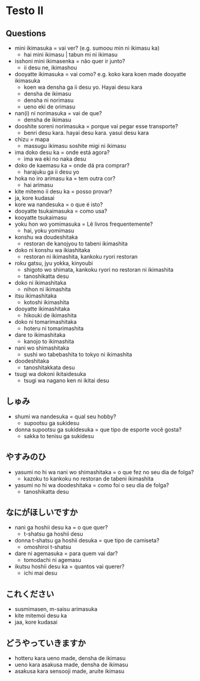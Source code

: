 # Testo II

## Questions

- mini ikimasuka = vai ver? (e.g. sumoou min ni ikimasu ka)
  - hai mini ikimasu | tabun mi ni ikimasu
- isshoni mini ikimasenka = não quer ir junto?
  - ii desu ne, ikimashou
- dooyatte ikimasuka = vai como? e.g. koko kara koen made dooyatte ikimasuka
  - koen wa densha ga ii desu yo. Hayai desu kara
  - densha de ikimasu
  - densha ni norimasu
  - ueno eki de orimasu
- nan(i) ni norimasuka = vai de que?
  - densha de ikimasu
- dooshite soreni norimasuka = porque vai pegar esse transporte?
  - benri desu kara. hayai desu kara. yasui desu kara
- chizu = mapa
  - massugu ikimasu soshite migi ni ikimasu
- ima doko desu ka = onde está agora?
  - ima wa eki no naka desu
- doko de kaemasu ka = onde dá pra comprar?
  - harajuku ga ii desu yo
- hoka no iro arimasu ka = tem outra cor?
  - hai arimasu
- kite mitemo ii desu ka = posso provar?
- ja, kore kudasai
- kore wa nandesuka = o que é isto?
- dooyatte tsukaimasuka = como usa?
- kooyatte tsukaimasu
- yoku hon wo yomimasuka = Lê livros frequentemente?
  - hai, yoku yomimasu
- konshu wa doudeshitaka
  - restoran de kanojyou to tabeni ikimashita
- doko ni konshu wa ikiashitaka
  - restoran ni ikimashita, kankoku ryori restoran
- roku gatsu, jyu yokka, kinyoubi
  - shigoto wo shimata, kankoku ryori no restoran ni ikimashita
  - tanoshikatta desu
- doko ni ikimashitaka
  - nihon ni ikimashita
- itsu ikimashitaka
  - kotoshi ikimashita
- dooyatte ikimashitaka
  - hikouki de ikimashita
- doko ni tomarimashitaka
  - hoteru ni tomarimashita
- dare to ikimashitaka
  - kanojo to ikimashita
- nani wo shimashitaka
  - sushi wo tabebashita to tokyo ni ikimashita
- doodeshitaka
  - tanoshitakkata desu
- tsugi wa dokoni ikitaidesuka
  - tsugi wa nagano ken ni ikitai desu

## しゅみ

- shumi wa nandesuka = qual seu hobby?
  - supootsu ga sukidesu
- donna supootsu ga sukidesuka = que tipo de esporte você gosta?
  - sakka to tenisu ga sukidesu

## やすみのひ

- yasumi no hi wa nani wo shimashitaka = o que fez no seu dia de folga?
  - kazoku to kankoku no restoran de tabeni ikimashita
- yasumi no hi wa doodeshitaka = como foi o seu dia de folga?
  - tanoshikatta desu

## なにがほしいですか

- nani ga hoshii desu ka = o que quer?
  - t-shatsu ga hoshii desu
- donna t-shatsu ga hoshii desuka = que tipo de camiseta?
  - omoshiroi t-shatsu
- dare ni agemasuka = para quem vai dar?
  - tomodachi ni agemasu
- ikutsu hoshii desu ka = quantos vai querer?
  - ichi mai desu

## これください

- susmimasen, m-saisu arimasuka
- kite mitemoi desu ka
- jaa, kore kudasai

## どうやっていきますか

- hotteru kara ueno made, densha de ikimasu
- ueno kara asakusa made, densha de ikimasu
- asakusa kara sensooji made, aruite ikimasu
